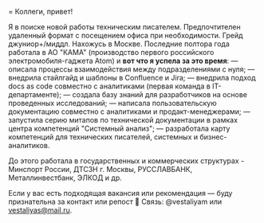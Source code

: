 = Коллеги, привет! 

Я в поиске новой работы техническим писателем.
Предпочтителен удаленный формат с посещением офиса при необходимости. Грейд джуниор+/миддл.
Нахожусь в Москве.
Последние полтора года работала в АО "КАМА" (производство первого российского электромобиля-гаджета Atom) и **вот что я успела за это время**: 
— описала процессы взаимодействия между подразделениями с нуля;
— внедрила стайлгайд и шаблоны в Confluence и Jira;
— внедрила подход docs as code совместно с аналитиками (первая команда в IT-департаменте);
— создала базу знаний для разработчиков на основе проведенных исследований;
— написала пользовательскую документацию совместно с аналитиками и продакт-менеджерами; 
— запустила серию митапов по технической документации в рамках центра компетенций "Системный анализ";
— разработала карту компетенций для технических писателей, системных и бизнес-аналитиков.

До этого работала в государственных и коммерческих структурах - Минспорт России, ДТСЗН г. Москвы, РУССЛАВБАНК, Металлинвестбанк, ЭЛКОД и др.

Если у вас есть подходящая вакансия или рекомендация — буду признательна за контакт или репост 🙏
Связь: @vestaliyam или vestaliyas@mail.ru.